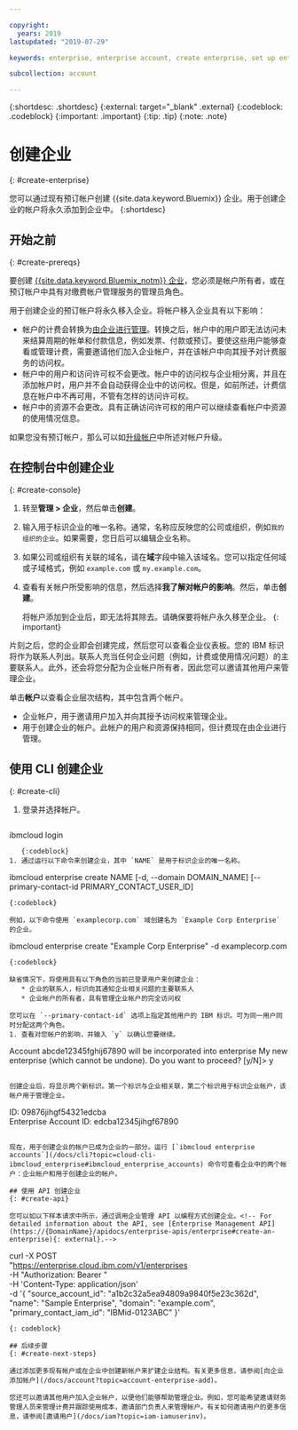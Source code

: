 ```yaml
---

copyright:
  years: 2019
lastupdated: "2019-07-29"

keywords: enterprise, enterprise account, create enterprise, set up enterprise, multiple account

subcollection: account

---
```


{:shortdesc: .shortdesc}
{:external: target="_blank" .external}
{:codeblock: .codeblock}
{:important: .important}
{:tip: .tip}
{:note: .note}

# 创建企业
{: #create-enterprise}

您可以通过现有预订帐户创建 {{site.data.keyword.Bluemix}} 企业。用于创建企业的帐户将永久添加到企业中。
{:shortdesc}

## 开始之前
{: #create-prereqs}

要创建 [{{site.data.keyword.Bluemix_notm}} 企业](/docs/account?topic=account-enterprise)，您必须是帐户所有者，或在预订帐户中具有对缴费帐户管理服务的管理员角色。

用于创建企业的预订帐户将永久移入企业。将帐户移入企业具有以下影响：
* 帐户的计费会转换为[由企业进行管理](/docs/billing-usage?topic=billing-usage-enterprise)。转换之后，帐户中的用户即无法访问未来结算周期的帐单和付款信息，例如发票、付款或预订。要使这些用户能够查看或管理计费，需要邀请他们加入企业帐户，并在该帐户中向其授予对计费服务的访问权。
* 帐户中的用户和访问许可权不会更改。帐户中的访问权与企业相分离，并且在添加帐户时，用户并不会自动获得企业中的访问权。但是，如前所述，计费信息在帐户中不再可用，不管有怎样的访问许可权。
* 帐户中的资源不会更改。具有正确访问许可权的用户可以继续查看帐户中资源的使用情况信息。

如果您没有预订帐户，那么可以如[升级帐户](/docs/account?topic=account-upgrading-account)中所述对帐户升级。

## 在控制台中创建企业
{: #create-console}

1. 转至**管理 > 企业**，然后单击**创建**。
1. 输入用于标识企业的唯一名称。通常，名称应反映您的公司或组织，例如`我的组织的企业`。如果需要，您日后可以编辑企业名称。
1. 如果公司或组织有关联的域名，请在**域**字段中输入该域名。您可以指定任何域或子域格式，例如 `example.com` 或 `my.example.com`。
1. 查看有关帐户所受影响的信息，然后选择**我了解对帐户的影响**。然后，单击**创建**。

   将帐户添加到企业后，即无法将其除去。请确保要将帐户永久移至企业。
   {: important}

片刻之后，您的企业即会创建完成，然后您可以查看企业仪表板。您的 IBM 标识将作为联系人列出。联系人充当任何企业问题（例如，计费或使用情况问题）的主要联系人。此外，还会将您分配为企业帐户所有者，因此您可以邀请其他用户来管理企业。

单击**帐户**以查看企业层次结构，其中包含两个帐户。

* 企业帐户，用于邀请用户加入并向其授予访问权来管理企业。
* 用于创建企业的帐户。此帐户的用户和资源保持相同，但计费现在由企业进行管理。

## 使用 CLI 创建企业
{: #create-cli}

1. 登录并选择帐户。

   ```
ibmcloud login
```
   {:codeblock}
1. 通过运行以下命令来创建企业，其中 `NAME` 是用于标识企业的唯一名称。

   ```
   ibmcloud enterprise create NAME [-d, --domain DOMAIN_NAME] [--primary-contact-id PRIMARY_CONTACT_USER_ID]
   ```
   {:codeblock}

   例如，以下命令使用 `examplecorp.com` 域创建名为 `Example Corp Enterprise` 的企业。

   ```
   ibmcloud enterprise create "Example Corp Enterprise" -d examplecorp.com
   ```
   {:codeblock}

   缺省情况下，将使用具有以下角色的当前已登录用户来创建企业：
      * 企业的联系人，标识向其通知企业相关问题的主要联系人
      * 企业帐户的所有者，具有管理企业帐户的完全访问权

   您可以在 `--primary-contact-id` 选项上指定其他用户的 IBM 标识。可为同一用户同时分配这两个角色。
1. 查看对您帐户的影响，并输入 `y` 以确认您要继续。
   ```
   Account abcde12345fghij67890 will be incorporated into enterprise My new enterprise
   (which cannot be undone). Do you want to proceed? [y/N]> y
   ```

创建企业后，将显示两个新标识。第一个标识与企业相关联，第二个标识用于标识企业帐户，该帐户用于管理企业。

```
ID:                      09876jihgf54321edcba   
Enterprise Account ID:   edcba12345jihgf67890
```

现在，用于创建企业的帐户已成为企业的一部分。运行 [`ibmcloud enterprise accounts`](/docs/cli?topic=cloud-cli-ibmcloud_enterprise#ibmcloud_enterprise_accounts) 命令可查看企业中的两个帐户：企业帐户和用于创建企业的帐户。

## 使用 API 创建企业
{: #create-api}

您可以如以下样本请求中所示，通过调用企业管理 API 以编程方式创建企业。<!-- For detailed information about the API, see [Enterprise Management API](https://{DomainName}/apidocs/enterprise-apis/enterprise#create-an-enterprise){: external}.-->

```
curl -X POST \
"https://enterprise.cloud.ibm.com/v1/enterprises \
-H "Authorization: Bearer <Token>" \
-H 'Content-Type: application/json' \
-d '{
  "source_account_id": "a1b2c32a5ea94809a9840f5e23c362d",
  "name": "Sample Enterprise",
  "domain": "example.com",
  "primary_contact_iam_id": "IBMid-0123ABC"
}'
```
{: codeblock}

## 后续步骤
{: #create-next-steps}

通过添加更多现有帐户或在企业中创建新帐户来扩建企业结构。有关更多信息，请参阅[向企业添加帐户](/docs/account?topic=account-enterprise-add)。

您还可以邀请其他用户加入企业帐户，以便他们能够帮助管理企业。例如，您可能希望邀请财务管理人员来管理计费并跟踪使用成本，邀请部门负责人来管理帐户。有关如何邀请用户的更多信息，请参阅[邀请用户](/docs/iam?topic=iam-iamuserinv)。
